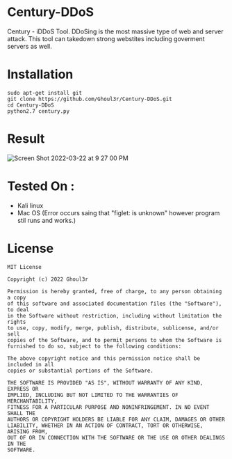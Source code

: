 # Century-DDoS
Century - iDDoS Tool. DDoSing is the most massive type of web and server attack. This tool can takedown strong webstites including goverment servers as well.

# Installation
```
sudo apt-get install git
git clone https://github.com/Ghoul3r/Century-DDoS.git
cd Century-DDoS
python2.7 century.py
```

# Result
![Screen Shot 2022-03-22 at 9 27 00 PM](https://user-images.githubusercontent.com/96554099/159603863-48f1ce7f-fa90-4a63-8f30-2d90dcbc08c3.png)

# Tested On :
* Kali linux
* Mac OS (Error occurs saing that "figlet: is unknown" however program stil runs and works.)

# License 
```
MIT License

Copyright (c) 2022 Ghoul3r

Permission is hereby granted, free of charge, to any person obtaining a copy
of this software and associated documentation files (the "Software"), to deal
in the Software without restriction, including without limitation the rights
to use, copy, modify, merge, publish, distribute, sublicense, and/or sell
copies of the Software, and to permit persons to whom the Software is
furnished to do so, subject to the following conditions:

The above copyright notice and this permission notice shall be included in all
copies or substantial portions of the Software.

THE SOFTWARE IS PROVIDED "AS IS", WITHOUT WARRANTY OF ANY KIND, EXPRESS OR
IMPLIED, INCLUDING BUT NOT LIMITED TO THE WARRANTIES OF MERCHANTABILITY,
FITNESS FOR A PARTICULAR PURPOSE AND NONINFRINGEMENT. IN NO EVENT SHALL THE
AUTHORS OR COPYRIGHT HOLDERS BE LIABLE FOR ANY CLAIM, DAMAGES OR OTHER
LIABILITY, WHETHER IN AN ACTION OF CONTRACT, TORT OR OTHERWISE, ARISING FROM,
OUT OF OR IN CONNECTION WITH THE SOFTWARE OR THE USE OR OTHER DEALINGS IN THE
SOFTWARE.
```
